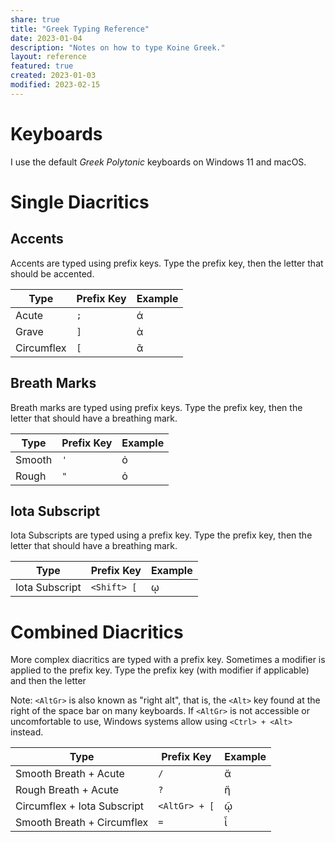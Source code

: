 ```yaml
---  
share: true  
title: "Greek Typing Reference"  
date: 2023-01-04  
description: "Notes on how to type Koine Greek."  
layout: reference  
featured: true  
created: 2023-01-03  
modified: 2023-02-15  
---  
```

  
# Keyboards  
I use the default *Greek Polytonic* keyboards on Windows 11 and macOS.   
  
# Single Diacritics  
  
## Accents  
Accents are typed using prefix keys. Type the prefix key, then the letter that should be accented.  
  
| Type       | Prefix Key | Example |  
| ---------- | ---------- | ------- |  
| Acute      | `;`        | ά       |  
| Grave      | `]`        | ὰ       |  
| Circumflex | `[`        | ᾶ       |  
  
## Breath Marks  
Breath marks are typed using prefix keys. Type the prefix key, then the letter that should have a breathing mark.  
  
| Type   | Prefix Key | Example |  
| ------ | ---------- | ------- |  
| Smooth | `'`        | ὀ       |  
| Rough  | `"`        | ὁ       |  
  
## Iota Subscript  
Iota Subscripts are typed using a prefix key. Type the prefix key, then the letter that should have a breathing mark.  
  
| Type           | Prefix Key  | Example |  
| -------------- | ----------- | ------- |  
| Iota Subscript | `<Shift> [` | ῳ       |  
  
# Combined Diacritics  
More complex diacritics are typed with a prefix key. Sometimes a modifier is applied to the prefix key. Type the prefix key (with modifier if applicable) and then the letter  
  
Note: `<AltGr>` is also known as "right alt", that is, the `<Alt>` key found at the right of the space bar on many keyboards. If `<AltGr>` is not accessible or uncomfortable to use, Windows systems allow using `<Ctrl> + <Alt>` instead.    
  
| Type                        | Prefix Key    | Example |  
| --------------------------- | ------------- | ------- |  
| Smooth Breath + Acute       | `/`           | ἄ       |  
| Rough Breath + Acute        | `?`           | ἥ       |  
| Circumflex + Iota Subscript | `<AltGr> + [` | ῷ       |  
| Smooth Breath + Circumflex  | `=`           | ἶ       |  
  
  
  
